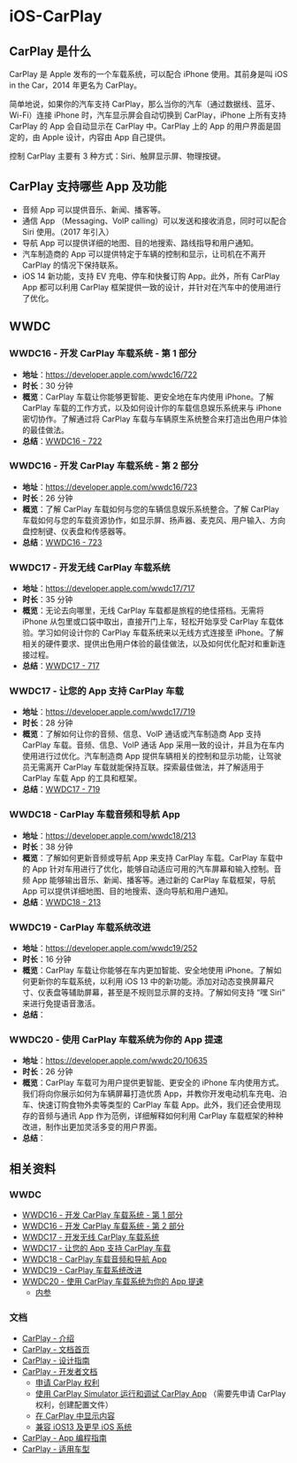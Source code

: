 # iOS-CarPlay
## CarPlay 是什么

CarPlay 是 Apple 发布的一个车载系统，可以配合 iPhone 使用。其前身是叫 iOS in the Car，2014 年更名为 CarPlay。

简单地说，如果你的汽车支持 CarPlay，那么当你的汽车（通过数据线、蓝牙、Wi-Fi）连接 iPhone 时，汽车显示屏会自动切换到 CarPlay，iPhone 上所有支持 CarPlay 的 App 会自动显示在 CarPlay 中。CarPlay 上的 App 的用户界面是固定的，由 Apple 设计，内容由 App 自己提供。

控制 CarPlay 主要有 3 种方式：Siri、触屏显示屏、物理按键。

## CarPlay 支持哪些 App 及功能

* 音频 App 可以提供音乐、新闻、播客等。
* 通信 App （Messaging、VoIP calling）可以发送和接收消息，同时可以配合 Siri 使用。（2017 年引入）
* 导航 App 可以提供详细的地图、目的地搜索、路线指导和用户通知。
* 汽车制造商的 App 可以提供特定于车辆的控制和显示，让司机在不离开 CarPlay 的情况下保持联系。
* iOS 14 新功能，支持 EV 充电、停车和快餐订购 App。此外，所有 CarPlay App 都可以利用 CarPlay 框架提供一致的设计，并针对在汽车中的使用进行了优化。

## WWDC

### WWDC16 - 开发 CarPlay 车载系统 - 第 1 部分

* **地址**：https://developer.apple.com/wwdc16/722
* **时长**：30 分钟
* **概览**：CarPlay 车载让你能够更智能、更安全地在车内使用 iPhone。了解 CarPlay 车载的工作方式，以及如何设计你的车载信息娱乐系统来与 iPhone 密切协作。了解通过将 CarPlay 车载与车辆原生系统整合来打造出色用户体验的最佳做法。
* **总结**：[WWDC16 - 722](https://github.com/teney97/iOS-CarPlay/blob/main/Content/WWDC16%20-%20%E5%BC%80%E5%8F%91%20CarPlay%20%E8%BD%A6%E8%BD%BD%E7%B3%BB%E7%BB%9F%20-%20%E7%AC%AC%201%20%E9%83%A8%E5%88%86.md)


### WWDC16 - 开发 CarPlay 车载系统 - 第 2 部分

* **地址**：https://developer.apple.com/wwdc16/723
* **时长**：26 分钟
* **概览**：了解 CarPlay 车载如何与您的车辆信息娱乐系统整合。了解 CarPlay 车载如何与您的车载资源协作，如显示屏、扬声器、麦克风、用户输入、方向盘控制键、仪表盘和传感器等。
* **总结**：[WWDC16 - 723](https://github.com/teney97/iOS-CarPlay/blob/main/Content/WWDC16%20-%20%E5%BC%80%E5%8F%91%20CarPlay%20%E8%BD%A6%E8%BD%BD%E7%B3%BB%E7%BB%9F%20-%20%E7%AC%AC%202%20%E9%83%A8%E5%88%86.md)


### WWDC17 - 开发无线 CarPlay 车载系统

* **地址**：https://developer.apple.com/wwdc17/717
* **时长**：35 分钟
* **概览**：无论去向哪里，无线 CarPlay 车载都是旅程的绝佳搭档。无需将 iPhone 从包里或口袋中取出，直接开门上车，轻松开始享受 CarPlay 车载体验。学习如何设计你的 CarPlay 车载系统来以无线方式连接至 iPhone。了解相关的硬件要求、提供出色用户体验的最佳做法，以及如何优化配对和重新连接过程。
* **总结**：[WWDC17 - 717](https://github.com/teney97/iOS-CarPlay/blob/main/Content/WWDC17%20-%20%E5%BC%80%E5%8F%91%E6%97%A0%E7%BA%BF%20CarPlay%20%E8%BD%A6%E8%BD%BD%E7%B3%BB%E7%BB%9F.md)


### WWDC17 - 让您的 App 支持 CarPlay 车载

* **地址**：https://developer.apple.com/wwdc17/719
* **时长**：28 分钟
* **概览**：了解如何让你的音频、信息、VolP 通话或汽车制造商 App 支持 CarPlay 车载。音频、信息、VolP 通话 App 采用一致的设计，并且为在车内使用进行过优化。汽车制造商 App 提供车辆相关的控制和显示功能，让驾驶员无需离开 CarPlay 车载就能保持互联。探索最佳做法，并了解适用于 CarPlay 车载 App 的工具和框架。
* **总结**：[WWDC17 - 719](https://github.com/teney97/iOS-CarPlay/blob/main/Content/WWDC17%20-%20%E8%AE%A9%E6%82%A8%E7%9A%84%20App%20%E6%94%AF%E6%8C%81%20CarPlay%20%E8%BD%A6%E8%BD%BD.md)


### WWDC18 - CarPlay 车载音频和导航 App

* **地址**：https://developer.apple.com/wwdc18/213
* **时长**：38 分钟
* **概览**：了解如何更新音频或导航 App 来支持 CarPlay 车载。CarPlay 车载中的 App 针对车用进行了优化，能够自动适应可用的汽车屏幕和输入控制。音频 App 能够输出音乐、新闻、播客等。通过新的 CarPlay 车载框架，导航 App 可以提供详细地图、目的地搜索、逐向导航和用户通知。
* **总结**：[WWDC18 - 213](https://github.com/teney97/iOS-CarPlay/blob/main/Content/WWDC18%20-%20CarPlay%20%E8%BD%A6%E8%BD%BD%E9%9F%B3%E9%A2%91%E5%92%8C%E5%AF%BC%E8%88%AA%20App.md)


### WWDC19 - CarPlay 车载系统改进

* **地址**：https://developer.apple.com/wwdc19/252
* **时长**：16 分钟
* **概览**：CarPlay 车载让你能够在车内更加智能、安全地使用 iPhone。了解如何更新你的车载系统，以利用 iOS 13 中的新功能。添加对动态变换屏幕尺寸、仪表盘等辅助屏幕，甚至是不规则显示屏的支持。了解如何支持 “嘿 Siri” 来进行免提语音激活。
* **总结**：


### WWDC20 - 使用 CarPlay 车载系统为你的 App 提速

* **地址**：https://developer.apple.com/wwdc20/10635
* **时长**：26 分钟
* **概览**：CarPlay 车载可为用户提供更智能、更安全的 iPhone 车内使用方式。我们将向你展示如何为车辆屏幕打造优质 App，并教你开发电动机车充电、泊车、快速订购食物外卖等类型的 CarPlay 车载 App。此外，我们还会使用现存的音频与通讯 App 作为范例，详细解释如何利用 CarPlay 车载框架的种种改进，制作出更加灵活多变的用户界面。
* **总结**：


## 相关资料

### WWDC

* [WWDC16 - 开发 CarPlay 车载系统 - 第 1 部分](https://developer.apple.com/wwdc16/722)
* [WWDC16 - 开发 CarPlay 车载系统 - 第 2 部分](https://developer.apple.com/wwdc16/723)
* [WWDC17 - 开发无线 CarPlay 车载系统](https://developer.apple.com/wwdc17/717)
* [WWDC17 - 让您的 App 支持 CarPlay 车载](https://developer.apple.com/wwdc17/719)
* [WWDC18 - CarPlay 车载音频和导航 App](https://developer.apple.com/wwdc18/213)
* [WWDC19 - CarPlay 车载系统改进](https://developer.apple.com/wwdc19/252)
* [WWDC20 - 使用 CarPlay 车载系统为你的 App 提速](https://developer.apple.com/wwdc20/10635)
  * [内参](https://xiaozhuanlan.com/topic/7620814593)

### 文档

* [CarPlay - 介绍](https://www.apple.com.cn/ios/carplay/)
* [CarPlay - 文档首页](https://developer.apple.com/carplay/)
* [CarPlay - 设计指南](https://developer.apple.com/design/human-interface-guidelines/carplay/overview/introduction/)
* [CarPlay - 开发者文档](https://developer.apple.com/documentation/carplay?language=objc)
  * [申请 CarPlay 权利](https://developer.apple.com/documentation/carplay/requesting_the_carplay_entitlements?language=objc)
  * [使用 CarPlay Simulator 运行和调试 CarPlay App](https://developer.apple.com/documentation/carplay/using_the_carplay_simulator?language=objc) （需要先申请 CarPlay 权利，创建配置文件）
  * [在 CarPlay 中显示内容](https://developer.apple.com/documentation/carplay/displaying_content_in_carplay?language=objc)
  * [兼容 iOS13 及更早 iOS 系统](https://developer.apple.com/documentation/carplay/supporting_previous_versions_of_ios?language=objc)
* [CarPlay - App 编程指南](https://developer.apple.com/carplay/documentation/CarPlay-App-Programming-Guide.pdf)
* [CarPlay - 适用车型](https://www.apple.com.cn/ios/carplay/available-models/)



